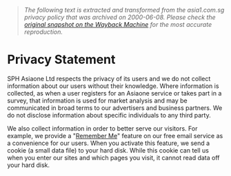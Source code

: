 > *The following text is extracted and transformed from the asia1.com.sg privacy policy that was archived on 2000-06-08. Please check the [original snapshot on the Wayback Machine](https://web.archive.org/web/20000608000903id_/http%3A//www.asia1.com.sg/html/privacy.html) for the most accurate reproduction.*

# Privacy Statement

  
SPH Asiaone Ltd respects the privacy of its users and we do not collect information about our users without their knowledge. Where information is collected, as when a user registers for an Asiaone service or takes part in a survey, that information is used for market analysis and may be communicated in broad terms to our advertisers and business partners. We do not disclose information about specific individuals to any third party.

We also collect information in order to better serve our visitors. For example, we provide a "[Remember Me](http://www.asiaone.com/html/rememberme.html)" feature on our free email service as a convenience for our users. When you activate this feature, we send a cookie (a small data file) to your hard disk. While this cookie can tell us when you enter our sites and which pages you visit, it cannot read data off your hard disk.
